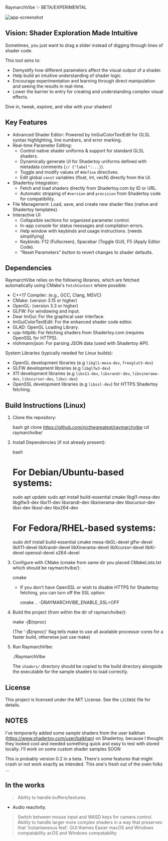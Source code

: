 RaymarchVibe ✨ BETA/EXPERIMENTAL

![app-screenshot](https://github.com/user-attachments/assets/f05a5f99-e497-449d-8df6-46cab469311d)



## Vision: Shader Exploration Made Intuitive

Sometimes, you just want to drag a slider instead of digging through lines of shader code.

This tool aims to:

* Demystify how different parameters affect the visual output of a shader.
* Help build an intuitive understanding of shader logic.
* Encourage experimentation and learning through direct manipulation and seeing the results in real-time.
* Lower the barrier to entry for creating and understanding complex visual effects.

Dive in, tweak, explore, and vibe with your shaders!

## Key Features

* Advanced Shader Editor: Powered by ImGuiColorTextEdit for GLSL syntax highlighting, line numbers, and error marking.
* Real-time Parameter Editing:
    * Control native shader uniforms & support for standard GLSL shaders.
    * Dynamically generate UI for Shadertoy uniforms defined with metadata comments (`// {"label":...}`).
    * Toggle and modify values of `#define` directives.
    * Edit global `const` variables (float, int, vecN) directly from the UI.
* Shadertoy Integration:
    * Fetch and load shaders directly from Shadertoy.com by ID or URL.
    * Automatic stripping of `#version` and `precision` from Shadertoy code for compatibility.
* File Management: Load, save, and create new shader files (native and Shadertoy templates).
* Interactive UI:
    * Collapsible sections for organized parameter control.
    * In-app console for status messages and compilation errors.
    * Help window with keybinds and usage instructions. [needs simplifying]
    * Keybinds: F12 (Fullscreen), Spacebar (Toggle GUI), F5 (Apply Editor Code).
    * "Reset Parameters" button to revert changes to shader defaults.

## Dependencies

RaymarchVibe relies on the following libraries, which are fetched automatically using CMake's `FetchContent` where possible:

* C++17 Compiler: (e.g., GCC, Clang, MSVC)
* CMake: (version 3.15 or higher)
* OpenGL: (version 3.3 or higher)
* GLFW: For windowing and input.
* Dear ImGui: For the graphical user interface.
* ImGuiColorTextEdit: For the enhanced shader code editor.
* GLAD: OpenGL Loading Library.
* cpp-httplib: For fetching shaders from Shadertoy.com (requires OpenSSL for HTTPS).
* nlohmann/json: For parsing JSON data (used with Shadertoy API).

System Libraries (typically needed for Linux builds):

* OpenGL development libraries (e.g `libgl1-mesa-dev`, `freeglut3-dev`)
* GLFW development libraries (e.g `libglfw3-dev`)
* X11 development libraries (e.g `libx11-dev`, `libxrandr-dev`, `libxinerama-dev`, `libxcursor-dev`, `libxi-dev`)
* OpenSSL development libraries (e.g `libssl-dev`) for HTTPS Shadertoy fetching.

## Build Instructions (Linux)

1.  Clone the repository:

    bash
    git clone https://github.com/nicthegreatest/raymarchvibe
    cd raymarchvibe/
    

2.  Install Dependencies (if not already present):

    bash
    # For Debian/Ubuntu-based systems:
    sudo apt update
    sudo apt install build-essential cmake libgl1-mesa-dev libglfw3-dev libx11-dev libxrandr-dev libxinerama-dev libxcursor-dev libxi-dev libssl-dev libx264-dev

    # For Fedora/RHEL-based systems:
    sudo dnf install build-essential cmake mesa-libGL-devel glfw-devel libX11-devel libXrandr-devel libXinerama-devel libXcursor-devel libXi-devel openssl-devel x264-devel

3.  Configure with CMake (cmake from same dir you placed CMakeLists.txt which should be raymarchvibe/):

    cmake 
    
    * If you don't have OpenSSL or wish to disable HTTPS for Shadertoy fetching, you can turn off the SSL option:

        cmake .. -DRAYMARCHVIBE_ENABLE_SSL=OFF


4.  Build the project (from within the dir of raymarchvibe/):
    
    make -j$(nproc) 
   
    (The '-j$(nproc)' flag tells make to use all available processor cores for a faster build, otherwise just use make)

5.  Run RaymarchVibe:

    ./RaymarchVibe

    The `shaders/` directory should be copied to the build directory alongside the executable for the sample shaders to load correctly.

## License

This project is licensed under the MIT License. See the `LICENSE` file for details.

## NOTES

I've temporarily added some sample shaders from the user balkhan (https://www.shadertoy.com/user/balkhan) on Shadertoy, because I thought they looked cool and needed something quick and easy to test with stored locally.
I'll work on some custom shader samples SOON

This is probably version 0.2 in a beta. There's some features that might crash or not work exactly as intended. This one's fresh out of the oven folks ...

## In the works

> Ability to handle buffers/textures.
* Audio reactivity.
> Switch between mouse input and WASD keys for camera control.
> Ability to handle larger more complex shaders in a way that preserves that 'instantaneous feel'.
> GUI themes
> Easier macOS and Windows compatability 
acOS and Windows compatability 
